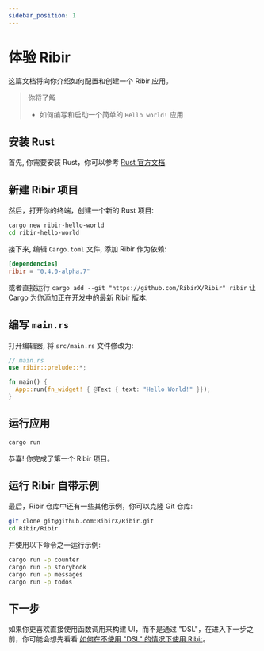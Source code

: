 ```yaml
---
sidebar_position: 1
---
```


# 体验 Ribir

这篇文档将向你介绍如何配置和创建一个 Ribir 应用。

> 你将了解
>
> - 如何编写和启动一个简单的 `Hello world!` 应用


## 安装 Rust

首先, 你需要安装 Rust，你可以参考 [Rust 官方文档](https://www.rust-lang.org/tools/install).

## 新建 Ribir 项目

然后，打开你的终端，创建一个新的 Rust 项目:

```sh
cargo new ribir-hello-world
cd ribir-hello-world
```

接下来, 编辑 `Cargo.toml` 文件, 添加 Ribir 作为依赖:

```toml
[dependencies]
ribir = "0.4.0-alpha.7"
```

或者直接运行 `cargo add --git "https://github.com/RibirX/Ribir" ribir` 让 Cargo 为你添加正在开发中的最新 Ribir 版本.

## 编写 `main.rs`

打开编辑器, 将 `src/main.rs` 文件修改为:

```rust no_run
// main.rs
use ribir::prelude::*;

fn main() {
  App::run(fn_widget! { @Text { text: "Hello World!" }});
}
```

## 运行应用

```sh
cargo run
```

恭喜! 你完成了第一个 Ribir 项目。

## 运行 Ribir 自带示例

最后，Ribir 仓库中还有一些其他示例，你可以克隆 Git 仓库:

```sh
git clone git@github.com:RibirX/Ribir.git
cd Ribir/Ribir
```

并使用以下命令之一运行示例:

```sh
cargo run -p counter
cargo run -p storybook
cargo run -p messages
cargo run -p todos
```


## 下一步

如果你更喜欢直接使用函数调用来构建 UI，而不是通过 "DSL"，在进入下一步之前，你可能会想先看看 [如何在不使用 "DSL" 的情况下使用 Ribir](../understanding_ribir/without_dsl.md)。
